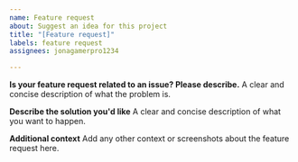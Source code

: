 ```yaml
---
name: Feature request
about: Suggest an idea for this project
title: "[Feature request]"
labels: feature request
assignees: jonagamerpro1234

---
```


**Is your feature request related to an issue? Please describe.**
A clear and concise description of what the problem is.

**Describe the solution you'd like**
A clear and concise description of what you want to happen.

**Additional context**
Add any other context or screenshots about the feature request here.
